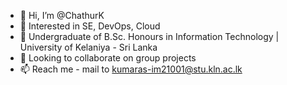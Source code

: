 - 👋 Hi, I’m @ChathurK
- 👀 Interested in SE, DevOps, Cloud
- 🌱 Undergraduate of B.Sc. Honours in Information Technology | University of Kelaniya - Sri Lanka
- 💞️ Looking to collaborate on group projects
- 📫 Reach me - mail to kumaras-im21001@stu.kln.ac.lk

<!---
ChathurK/ChathurK is a ✨ special ✨ repository because its `README.md` (this file) appears on your GitHub profile.
You can click the Preview link to take a look at your changes.
--->
